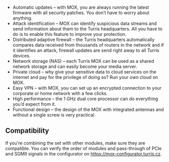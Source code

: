 
* Automatic updates – with MOX, you are always running the latest firmware with all security patches. You don’t have to worry about anything.
* Attack identification – MOX can identify suspicious data streams and send information about them to the Turris headquarters. All you have to do is to enable this feature to improve your protection.
* Distributed adaptive firewall – the Turris headquarters automatically compares data received from thousands of routers in the network and if it identifies an attack, firewall updates are send right away to all Turris devices.
* Network storage (NAS) – each Turris MOX can be used as a shared network storage and can easily become your media server.
* Private cloud – why give your sensitive data to cloud services on the internet and pay for the privilege of doing so? Run your own cloud on MOX.
* Easy VPN – with MOX, you can set up an encrypted connection to your corporate or home network with a few clicks.
* High performance – the 1 GHz dual core processor can do everything you’d expect from it.
* Functional design – the design of the MOX with integrated antennas and without a single screw is very practical.

## Compatibility

If you’re combining the set with other modules, make sure they are compatible.
You can verify the order of modules and pass-through of PCIe and SGMII signals
in the configurator on <https://mox-configurator.turris.cz>.
